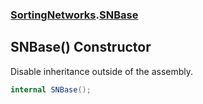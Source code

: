 ### [SortingNetworks](./SortingNetworks.md 'SortingNetworks').[SNBase](./SortingNetworks-SNBase.md 'SortingNetworks.SNBase')
## SNBase() Constructor
Disable inheritance outside of the assembly.  
```csharp
internal SNBase();
```
